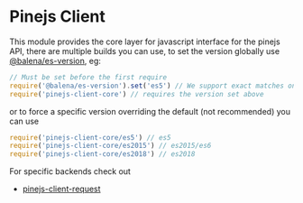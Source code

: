 # Pinejs Client #

This module provides the core layer for javascript interface for the pinejs API, there are multiple builds you can use, to set the version globally use [@balena/es-version](https://github.com/balena-io-modules/balena-es-version), eg:
```js
// Must be set before the first require
require('@balena/es-version').set('es5') // We support exact matches on es5 (default) / es2015 / es2018, see https://github.com/balena-io-modules/balena-es-version for a full list a possible versions
require('pinejs-client-core') // requires the version set above
```
or to force a specific version overriding the default (not recommended) you can use
```js
require('pinejs-client-core/es5') // es5
require('pinejs-client-core/es2015') // es2015/es6
require('pinejs-client-core/es2018') // es2018
```

For specific backends check out
* [pinejs-client-request](https://github.com/balena-io-modules/pinejs-client-request)
